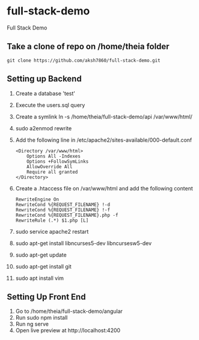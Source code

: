 # full-stack-demo
Full Stack Demo

## Take a clone of repo on /home/theia folder
	git clone https://github.com/aksh7860/full-stack-demo.git

## Setting up Backend
1. Create a database 'test'
2. Execute the users.sql query 
3. Create a symlink ln -s /home/theia/full-stack-demo/api /var/www/html/
4. sudo a2enmod rewrite
5. Add the following line in /etc/apache2/sites-available/000-default.conf
	```
	<Directory /var/www/html>
        Options All -Indexes
        Options +FollowSymLinks
        AllowOverride All
        Require all granted
    </Directory>
    ```
6. Create a .htaccess file on /var/www/html and add the following content
	```
	RewriteEngine On
	RewriteCond %{REQUEST_FILENAME} !-d
	RewriteCond %{REQUEST_FILENAME} !-f
	RewriteCond %{REQUEST_FILENAME}.php -f
	RewriteRule (.*) $1.php [L]
	```

7.  sudo service apache2 restart
8.  sudo apt-get install libncurses5-dev libncursesw5-dev
9.  sudo apt-get update
10. sudo apt-get install git
11. sudo apt install vim




## Setting Up Front End
1. Go to /home/theia/full-stack-demo/angular
2. Run sudo npm install
3. Run ng serve
4. Open live preview at http://localhost:4200

